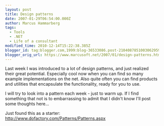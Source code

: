 ```yaml
---
layout: post
title: Design patterns
date: 2007-01-29T06:54:00.000Z
author: Marcus Hammarberg
tags:
  - Tools
  - .NET
  - Life of a consultant
modified_time: 2010-12-14T15:22:38.385Z
blogger_id: tag:blogger.com,1999:blog-36533086.post-2104087851003062959
blogger_orig_url: https://www.marcusoft.net/2007/01/design-patterns.html
---
```


Last week I was introduced to a lot of design patterns, and just
realized their great potential. Especially cool now when you can find so
many example implementations on the net. Also quite often you can find
products and utilities that encapsulate the functionality, ready for you
to use.

I will try to look into a pattern each week - just to warm up. If I find
something that not is to embarrassing to admit that I didn't know I'll
post some thoughts here...

Just found this as a starter:
<http://www.dofactory.com/Patterns/Patterns.aspx>
